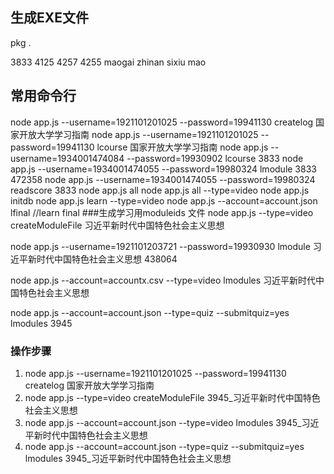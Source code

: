 ## 生成EXE文件
pkg .


3833    4125    4257    4255
maogai  zhinan  sixiu   mao
## 常用命令行
node app.js  --username=1921101201025 --password=19941130 createlog 国家开放大学学习指南
node app.js  --username=1921101201025 --password=19941130 lcourse 国家开放大学学习指南
node app.js  --username=1934001474084 --password=19930902 lcourse 3833
node app.js  --username=1934001474055 --password=19980324 lmodule 3833 472358
node app.js  --username=1934001474055 --password=19980324 readscore 3833
node app.js all
node app.js all --type=video
node app.js initdb
node app.js learn --type=video
node app.js --account=account.json lfinal  //learn final 
###生成学习用moduleids 文件
node app.js --type=video createModuleFile 习近平新时代中国特色社会主义思想

node app.js  --username=1921101203721 --password=19930930 lmodule 习近平新时代中国特色社会主义思想 438064

node app.js  --account=accountx.csv --type=video lmodules 习近平新时代中国特色社会主义思想

node app.js  --account=account.json --type=quiz --submitquiz=yes lmodules 3945

### 操作步骤
1. node app.js  --username=1921101201025 --password=19941130 createlog 国家开放大学学习指南
2. node app.js --type=video createModuleFile 3945_习近平新时代中国特色社会主义思想
3. node app.js  --account=account.json --type=video lmodules 3945_习近平新时代中国特色社会主义思想
4. node app.js  --account=account.json --type=quiz --submitquiz=yes lmodules 3945_习近平新时代中国特色社会主义思想
